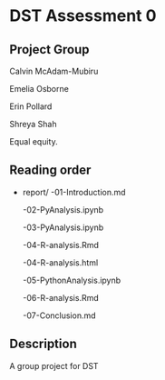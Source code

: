 # DST Assessment 0

## Project Group

Calvin McAdam-Mubiru

Emelia Osborne

Erin Pollard

Shreya Shah

Equal equity.

## Reading order

* report/
  -01-Introduction.md
  
  -02-PyAnalysis.ipynb
  
  -03-PyAnalysis.ipynb
  
  -04-R-analysis.Rmd
  
  -04-R-analysis.html
  
  -05-PythonAnalysis.ipynb
  
  -06-R-analysis.Rmd
  
  -07-Conclusion.md
  
## Description 
A group project for DST
